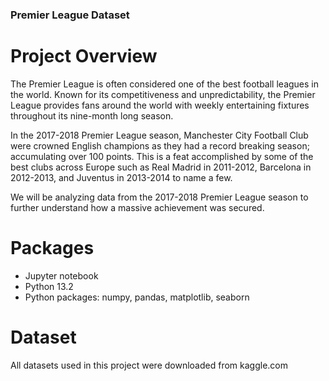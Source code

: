 ### Premier League Dataset

# Project Overview

The Premier League is often considered one of the best football leagues in the world. Known for its competitiveness and unpredictability, the Premier League provides fans around the world with weekly entertaining fixtures throughout its nine-month long season. 

In the 2017-2018 Premier League season, Manchester City Football Club were crowned English champions as they had a record breaking season; accumulating over 100 points. This is a feat accomplished by some of the best clubs across Europe such as Real Madrid in 2011-2012, Barcelona in 2012-2013, and Juventus in 2013-2014 to name a few.

We will be analyzing data from the 2017-2018 Premier League season to further understand how a massive achievement was secured.

# Packages

- Jupyter notebook
- Python 13.2
- Python packages: numpy, pandas, matplotlib, seaborn

# Dataset

All datasets used in this project were downloaded from kaggle.com
